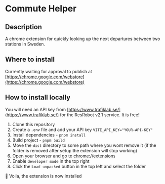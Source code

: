 # Commute Helper

## Description

A chrome extension for quickly looking up the next departures between two stations in Sweden.

## Where to install

Currently waiting for approval to publish at [https://chrome.google.com/webstore](https://chrome.google.com/webstore)

## How to install locally

You will need an API key from [https://www.trafiklab.se/](https://www.trafiklab.se/) for the ResRobot v2.1 service. It is free!

1. Clone this repository
2. Create a `.env` file and add your API key `VITE_API_KEY="YOUR-API-KEY"`
3. Install dependencies - `pnpm install`
4. Build project - `pnpm build`
5. Move the `dist` directory to some path where you wont remove it (if the folder is removed after setup the extension will stop working)
6. Open your browser and go to [chrome://extensions](chrome://extensions)
7. Enable `developer mode` in the top right
8. Click the `Load unpacked` button in the top left and select the folder

🎉 Voila, the extension is now installed
